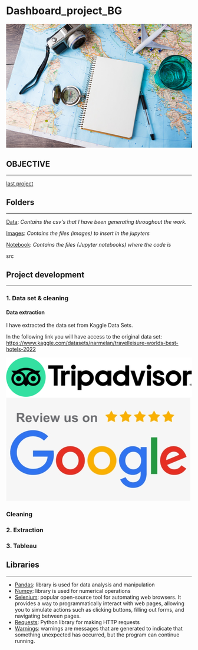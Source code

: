# Dashboard_project_BG

![imagen](images/Portada.jpeg) 

## OBJECTIVE
---
[last project](https://github.com/Belengasset/Project_Jan22_Hotels)


## Folders
----

[Data](https://github.com/Belengasset/Dashboard_project_BG/tree/main/Data): *Contains the csv's that I have been generating throughout the work.*

[Images](https://github.com/Belengasset/Dashboard_project_BG/tree/main/Images): *Contains the files (images) to insert in the jupyters*

[Notebook](https://github.com/Belengasset/Dashboard_project_BG/tree/main/Notebook): *Contains the files (Jupyter notebooks) where the code is*

src

## Project development
---
### **1. Data set & cleaning**

#### Data extraction

I have extracted the data set from Kaggle Data Sets.

In the following link you will have access to the original data set: https://www.kaggle.com/datasets/narmelan/travelleisure-worlds-best-hotels-2022

![imagen](images/TripAdvisor_Logo.svg)
![imagen](images/google_reviews.png)

### Cleaning

### **2. Extraction**

### **3. Tableau**


## Libraries
----

- [Pandas](https://pandas.pydata.org/): library is used for data analysis and manipulation
- [Numpy](https://numpy.org/): library is used for numerical operations
- [Selenium](https://www.selenium.dev/): popular open-source tool for automating web browsers. It provides a way to programmatically interact with web pages, allowing you to simulate actions such as clicking buttons, filling out forms, and navigating between pages.
- [Requests](https://requests.readthedocs.io/en/master/): Python library for making HTTP requests
- [Warnings](https://docs.python.org/3/library/warnings.html): warnings are messages that are generated to indicate that something unexpected has occurred, but the program can continue running.


